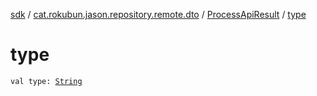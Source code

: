 [sdk](../../index.md) / [cat.rokubun.jason.repository.remote.dto](../index.md) / [ProcessApiResult](index.md) / [type](./type.md)

# type

`val type: `[`String`](https://kotlinlang.org/api/latest/jvm/stdlib/kotlin/-string/index.html)